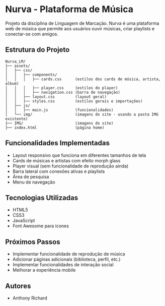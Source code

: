 # Nurva - Plataforma de Música

Projeto da disciplina de Linguagem de Marcação. Nurva é uma plataforma web de música que permite aos usuários ouvir músicas, criar playlists e conectar-se com amigos.

## Estrutura do Projeto

```
Nurva_LM/
├── assets/
│   ├── css/
│   │   ├── components/
│   │   │   ├── cards.css      (estilos dos cards de música, artista, album)
│   │   │   ├── player.css     (estilos do player)
│   │   │   ├── navigation.css (barra de navegação)
│   │   ├── layout.css         (layout geral)
│   │   ├── styles.css         (estilos gerais e importações)
│   ├── js/
│   │   ├── main.js            (funcionalidades)
│   └── img/                   (imagens do site - usando a pasta IMG existente)
├── IMG/                       (imagens do site)
├── index.html                 (página home)
```

## Funcionalidades Implementadas

- Layout responsivo que funciona em diferentes tamanhos de tela
- Cards de músicas e artistas com efeito morph glass
- Player visual (sem funcionalidade de reprodução ainda)
- Barra lateral com conexões ativas e playlists
- Área de pesquisa
- Menu de navegação

## Tecnologias Utilizadas

- HTML5
- CSS3
- JavaScript
- Font Awesome para ícones

## Próximos Passos

- Implementar funcionalidade de reprodução de música
- Adicionar páginas adicionais (biblioteca, perfil, etc.)
- Implementar funcionalidades de interação social
- Melhorar a experiência mobile

## Autores

- Anthony Richard 
